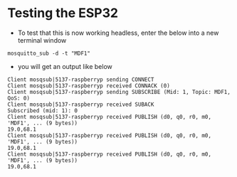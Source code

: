 # Testing the ESP32

- To test that this is now working headless, enter the below into a new terminal window
```
mosquitto_sub -d -t "MDF1"
```
- you will get an output like below
```
Client mosqsub|5137-raspberryp sending CONNECT
Client mosqsub|5137-raspberryp received CONNACK (0)
Client mosqsub|5137-raspberryp sending SUBSCRIBE (Mid: 1, Topic: MDF1, QoS: 0)
Client mosqsub|5137-raspberryp received SUBACK
Subscribed (mid: 1): 0
Client mosqsub|5137-raspberryp received PUBLISH (d0, q0, r0, m0, 'MDF1', ... (9 bytes))
19.0,68.1
Client mosqsub|5137-raspberryp received PUBLISH (d0, q0, r0, m0, 'MDF1', ... (9 bytes))
19.0,68.1
Client mosqsub|5137-raspberryp received PUBLISH (d0, q0, r0, m0, 'MDF1', ... (9 bytes))
19.0,68.1
```